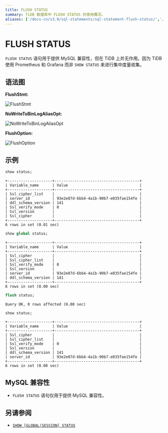 ```yaml
---
title: FLUSH STATUS
summary: TiDB 数据库中 FLUSH STATUS 的使用概况。
aliases: ['/docs-cn/v3.0/sql-statements/sql-statement-flush-status/','/docs-cn/v3.0/reference/sql/statements/flush-status/']
---
```


# FLUSH STATUS

`FLUSH STATUS` 语句用于提供 MySQL 兼容性，但在 TiDB 上并无作用。因为 TiDB 使用 Prometheus 和 Grafana 而非 `SHOW STATUS` 来进行集中度量收集。

## 语法图

**FlushStmt:**

![FlushStmt](https://docs-download.pingcap.com/media/images/docs-cn/sqlgram/FlushStmt.png)

**NoWriteToBinLogAliasOpt:**

![NoWriteToBinLogAliasOpt](https://docs-download.pingcap.com/media/images/docs-cn/sqlgram/NoWriteToBinLogAliasOpt.png)

**FlushOption:**

![FlushOption](https://docs-download.pingcap.com/media/images/docs-cn/sqlgram/FlushOption.png)

## 示例


```sql
show status;
```

```
+--------------------+--------------------------------------+
| Variable_name      | Value                                |
+--------------------+--------------------------------------+
| Ssl_cipher_list    |                                      |
| server_id          | 93e2e07d-6bb4-4a1b-90b7-e035fae154fe |
| ddl_schema_version | 141                                  |
| Ssl_verify_mode    | 0                                    |
| Ssl_version        |                                      |
| Ssl_cipher         |                                      |
+--------------------+--------------------------------------+
6 rows in set (0.01 sec)
```


```sql
show global status;
```

```
+--------------------+--------------------------------------+
| Variable_name      | Value                                |
+--------------------+--------------------------------------+
| Ssl_cipher         |                                      |
| Ssl_cipher_list    |                                      |
| Ssl_verify_mode    | 0                                    |
| Ssl_version        |                                      |
| server_id          | 93e2e07d-6bb4-4a1b-90b7-e035fae154fe |
| ddl_schema_version | 141                                  |
+--------------------+--------------------------------------+
6 rows in set (0.00 sec)
```


```sql
flush status;
```

```
Query OK, 0 rows affected (0.00 sec)
```


```sql
show status;
```

```
+--------------------+--------------------------------------+
| Variable_name      | Value                                |
+--------------------+--------------------------------------+
| Ssl_cipher         |                                      |
| Ssl_cipher_list    |                                      |
| Ssl_verify_mode    | 0                                    |
| Ssl_version        |                                      |
| ddl_schema_version | 141                                  |
| server_id          | 93e2e07d-6bb4-4a1b-90b7-e035fae154fe |
+--------------------+--------------------------------------+
6 rows in set (0.00 sec)
```

## MySQL 兼容性

* `FLUSH STATUS` 语句仅用于提供 MySQL 兼容性。

## 另请参阅

* [`SHOW [GLOBAL|SESSION] STATUS`](/sql-statements/sql-statement-show-status.md)
